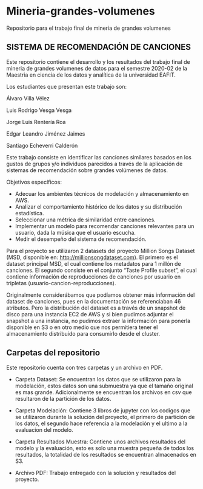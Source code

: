 # Mineria-grandes-volumenes
Repositorio para el trabajo final de mineria de grandes volumenes

## SISTEMA DE RECOMENDACIÓN DE CANCIONES

Este repositorio contiene el desarrollo y los resultados del trabajo final de mineria de grandes volumenes de datos para el semestre 2020-02 de la Maestria en ciencia de los datos y analítica de la universidad EAFIT.

Los estudiantes que presentan este trabajo son:

Álvaro Villa Vélez

Luis Rodrigo Vesga Vesga

Jorge Luis Rentería Roa

Edgar Leandro Jiménez Jaimes

Santiago Echeverri Calderón


Este trabajo consiste en identificar las canciones similares basados en los gustos de grupos y/o individuos parecidos a través de la aplicación de sistemas de recomendación sobre grandes volúmenes de datos.

Objetivos específicos:
-	Adecuar los ambientes técnicos de modelación y almacenamiento en AWS.
-	Analizar el comportamiento histórico de los datos y su distribución estadística.
-	Seleccionar una métrica de similaridad entre canciones.
-	Implementar un modelo para recomendar canciones relevantes para un usuario, dada la música que el usuario escucha.
-	Medir el desempeño del sistema de recomendación.

Para el proyecto se utilizaron 2 datasets del proyecto Million Songs Dataset (MSD, disponible en: http://millionsongdataset.com).  El primero es el dataset principal MSD, el cual contiene los metadatos para 1 millón de canciones.  El segundo consiste en el conjunto “Taste Profile subset”, el cual contiene información de reproducciones de canciones por usuario en tripletas (usuario-cancion-reproducciones).

Originalmente considerábamos que podíamos obtener más información del dataset de canciones, pues en la documentación se referenciaban 46 atributos.  Pero la distribución del dataset es a través de un snapshot de disco para una instancia EC2 de AWS y si bien pudimos adjuntar el snapshot a una instancia, no pudimos extraer la información para ponerla disponible en S3 o en otro medio que nos permitiera tener el almacenamiento distribuido para consumirlo desde el cluster.


## Carpetas del repositorio

Este repositorio cuenta con tres carpetas y un archivo en PDF.

* Carpeta Dataset: Se encuentran los datos que se utilizaron para la modelación, estos datos son una submuestra ya que el tamaño original es mas grande. Adicionalmente se encuentran los archivos en csv que resultaron de la partición de los datos.

* Carpeta Modelación: Contiene 3 libros de jupyter con los codigos que se utilizaron durante la solución del proyecto, el primero de partición de los datos, el segundo hace referencia a la modelación y el ultimo a la evaluacion del modelo.

* Carpeta Resultados Muestra: Contiene unos archivos resultados del modelo y la evaluación, esto es solo una muestra pequeña de todos los resultados, la totalidad de los resultados se encuentran almacenados en S3.

* Archivo PDF: Trabajo entregado con la solución y resultados del proyecto.

